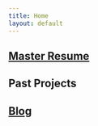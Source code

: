 ```yaml
---
title: Home
layout: default
---
```

## [Master Resume](./master-resume.md)
## Past Projects
## [Blog](./blog.md)
